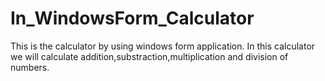 # In_WindowsForm_Calculator
This is the calculator by using windows form application. In this calculator we will calculate addition,substraction,multiplication and division of numbers.

